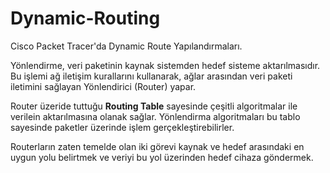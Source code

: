# Dynamic-Routing
Cisco Packet Tracer'da Dynamic Route Yapılandırmaları.

Yönlendirme, veri paketinin kaynak sistemden hedef sisteme aktarılmasıdır. Bu işlemi ağ iletişim kurallarını kullanarak, ağlar arasından veri paketi iletimini sağlayan Yönlendirici (Router) yapar.

Router üzeride tuttuğu <b>Routing Table</b> sayesinde çeşitli algoritmalar ile verilein aktarılmasına olanak sağlar. Yönlendirma algoritmaları bu tablo sayesinde paketler üzerinde işlem gerçekleştirebilirler.

Routerların zaten temelde olan iki görevi kaynak ve hedef arasındaki en uygun yolu belirtmek ve veriyi bu yol üzerinden hedef cihaza göndermek. 
